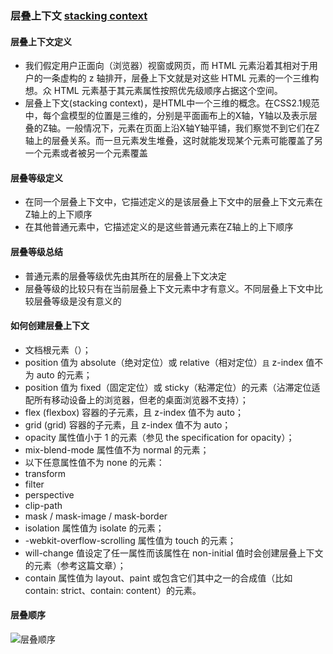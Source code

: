 ### 层叠上下文 [stacking context](https://developer.mozilla.org/zh-CN/docs/Web/Guide/CSS/Understanding_z_index/The_stacking_context)

#### 层叠上下文定义
- 我们假定用户正面向（浏览器）视窗或网页，而 HTML 元素沿着其相对于用户的一条虚构的 z 轴排开，层叠上下文就是对这些 HTML 元素的一个三维构想。众 HTML 元素基于其元素属性按照优先级顺序占据这个空间。
- 层叠上下文(stacking context)，是HTML中一个三维的概念。在CSS2.1规范中，每个盒模型的位置是三维的，分别是平面画布上的X轴，Y轴以及表示层叠的Z轴。一般情况下，元素在页面上沿X轴Y轴平铺，我们察觉不到它们在Z轴上的层叠关系。而一旦元素发生堆叠，这时就能发现某个元素可能覆盖了另一个元素或者被另一个元素覆盖

#### 层叠等级定义
- 在同一个层叠上下文中，它描述定义的是该层叠上下文中的层叠上下文元素在Z轴上的上下顺序
- 在其他普通元素中，它描述定义的是这些普通元素在Z轴上的上下顺序

#### 层叠等级总结
- 普通元素的层叠等级优先由其所在的层叠上下文决定
- 层叠等级的比较只有在当前层叠上下文元素中才有意义。不同层叠上下文中比较层叠等级是没有意义的

#### 如何创建层叠上下文
- 文档根元素（<html>）；
- position 值为 absolute（绝对定位）或  relative（相对定位）`且` z-index 值不为 auto 的元素；
- position 值为 fixed（固定定位）或 sticky（粘滞定位）的元素（沾滞定位适配所有移动设备上的浏览器，但老的桌面浏览器不支持）；
- flex (flexbox) 容器的子元素，且 z-index 值不为 auto；
- grid (grid) 容器的子元素，且 z-index 值不为 auto；
- opacity 属性值小于 1 的元素（参见 the specification for opacity）；
- mix-blend-mode 属性值不为 normal 的元素；
- 以下任意属性值不为 none 的元素：
- transform
- filter
- perspective
- clip-path
- mask / mask-image / mask-border
- isolation 属性值为 isolate 的元素；
- -webkit-overflow-scrolling 属性值为 touch 的元素；
- will-change 值设定了任一属性而该属性在 non-initial 值时会创建层叠上下文的元素（参考这篇文章）；
- contain 属性值为 layout、paint 或包含它们其中之一的合成值（比如 contain: strict、contain: content）的元素。

#### 层叠顺序
![层叠顺序](https://github.com/Marszed/demo/blob/master/img/stacking_context.jpg)

